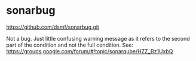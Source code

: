 # sonarbug

https://github.com/dsmf/sonarbug.git

Not a bug. Just little confusing warning message as it refers to the second part of the condition and not the full condition. See:
https://groups.google.com/forum/#!topic/sonarqube/HZZ_Bz1UxbQ



 
